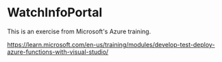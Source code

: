 # WatchInfoPortal

This is an exercise from Microsoft's Azure training. 

https://learn.microsoft.com/en-us/training/modules/develop-test-deploy-azure-functions-with-visual-studio/
